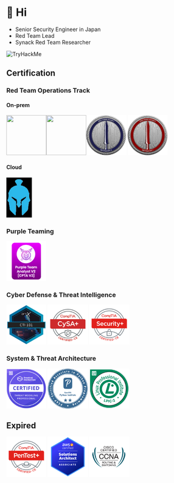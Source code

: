 # 🍵 Hi 
- Senior Security Engineer in Japan 
- Red Team Lead  
- Synack Red Team Researcher



<img src="https://tryhackme-badges.s3.amazonaws.com/f3rs3h3n.png" alt="TryHackMe" />

## Certification
### Red Team Operations Track
#### On-prem
<img width="105" height="105" alt src="https://api.accredible.com/v1/frontend/credential_website_embed_image/badge/109459517"><img width="105" height="105" alt src="https://api.accredible.com/v1/frontend/credential_website_embed_image/badge/79200051"><img width="105" height="105" alt src="./images/CRTL.png"> <img width="105" height="105" alt src="./images/CRTO.png"> 

#### Cloud
<a href="https://www.alteredsecurity.com/azureadlab">
  <img height="105" alt src="./images/CARTP.png">
</a>

### Purple Teaming
<img width="105" height="105" alt src="./images/CPTA-V2.png">

### Cyber Defense & Threat Intelligence
<img width="105" height="105" alt src="./images/CTI101.png"> <img width="105" height="105" alt src="./images/CySA+.png"> <img width="105" height="105" alt src="./images/Security+.png"> 

### System & Threat Architecture
<img width="105" height="105" alt src="./images/ctmp.png"> <img width="105" height="105" alt src="./images/pcap-31-03.png"> <img width="105" height="105" alt src="./images/LPI_LPIC2.png">  

## Expired  
<img width="105" height="105" alt src="./images/PenTest+.png"> <img width="105" height="105" alt src="./images/AWSSAA.png"> <img width="105" height="105" alt src="./images/CCNA.png">

